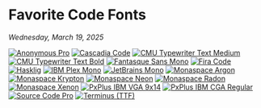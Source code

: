 # Favorite Code Fonts
*Wednesday, March 19, 2025*

<a href="https://marksimonson.com/fonts/view/anonymous/" title="Anonymous Pro">![Anonymous Pro](Fonts/Anonymous%20Pro.png)</a>
<a href="https://github.com/microsoft/cascadia-code" title="Cascadia Code">![Cascadia Code](Fonts/Cascadia%20Code.png)</a>
<a href="https://cm-unicode.sourceforge.io/download.html" title="CMU Typewriter Text Medium">![CMU Typewriter Text Medium](Fonts/CMU%20Typewriter%20Text%20Medium.png)</a>
<a href="https://cm-unicode.sourceforge.io/download.html" title="CMU Typewriter Text Bold">![CMU Typewriter Text Bold](Fonts/CMU%20Typewriter%20Text%20Bold.png)</a>
<a href="https://github.com/belluzj/fantasque-sans" title="Fantasque Sans Mono">![Fantasque Sans Mono](Fonts/Fantasque%20Sans%20Mono.png)</a>
<a href="https://github.com/tonsky/FiraCode" title="Fira Code">![Fira Code](Fonts/Fira%20Code.png)</a>
<a href="https://github.com/i-tu/Hasklig" title="Hasklig">![Hasklig](Fonts/Hasklig.png)</a>
<a href="https://ibm.com/plex/" title="IBM Plex Mono">![IBM Plex Mono](Fonts/IBM%20Plex%20Mono.png)</a>
<a href="https://jetbrains.com/lp/mono/" title="JetBrains Mono">![JetBrains Mono](Fonts/JetBrains%20Mono.png)</a>
<a href="https://monaspace.githubnext.com/" title="Monaspace Argon">![Monaspace Argon](Fonts/Monaspace%20Argon.png)</a>
<a href="https://monaspace.githubnext.com/" title="Monaspace Krypton">![Monaspace Krypton](Fonts/Monaspace%20Krypton.png)</a>
<a href="https://monaspace.githubnext.com/" title="Monaspace Neon">![Monaspace Neon](Fonts/Monaspace%20Neon.png)</a>
<a href="https://monaspace.githubnext.com/" title="Monaspace Radon">![Monaspace Radon](Fonts/Monaspace%20Radon.png)</a>
<a href="https://monaspace.githubnext.com/" title="Monaspace Xenon">![Monaspace Xenon](Fonts/Monaspace%20Xenon.png)</a>
<a href="https://int10h.org/oldschool-pc-fonts/fontlist/font?ibm_vga_9x16" title="PxPlus IBM VGA 9x14">![PxPlus IBM VGA 9x14](Fonts/PxPlus%20IBM%20VGA%209x16.png)</a>
<a href="https://int10h.org/oldschool-pc-fonts/fontlist/font?ibm_cga" title="PxPlus IBM CGA Regular">![PxPlus IBM CGA Regular](Fonts/PxPlus%20IBM%20CGA%20Regular.png)</a>
<a href="https://github.com/adobe-fonts/source-code-pro" title="Source Code Pro">![Source Code Pro](Fonts/Source%20Code%20Pro.png)</a>
<a href="https://files.ax86.net/terminus-ttf/" title="Terminus (TTF)">![Terminus (TTF)](Fonts/Terminus%20(TTF).png)</a>
